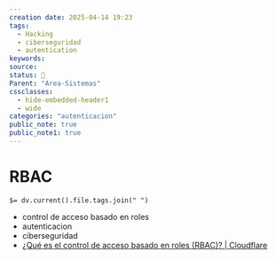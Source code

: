 ```yaml
---
creation date: 2025-04-14 19:23
tags:
  - Hacking
  - ciberseguridad
  - autentication
keywords: 
source: 
status: 📌
Parent: "Area-Sistemas"
cssclasses:
  - hide-embedded-header1
  - wide
categories: "autenticacion"
public_note: true
public_note1: true
---
```

# RBAC
`$= dv.current().file.tags.join(" ")`

- control de acceso basado en roles 
- autenticacion
- ciberseguridad
- [¿Qué es el control de acceso basado en roles (RBAC)? | Cloudflare](https://www.cloudflare.com/es-es/learning/access-management/role-based-access-control-rbac/) 